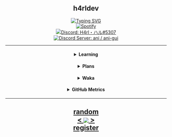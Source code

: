 <!---
h4rldev/h4rldev is a ✨ special ✨ repository because its `README.md` (this file) appears on your GitHub profile.
You can click the Preview link to take a look at your changes.
--->

<h2 align="center">h4rldev</h2>

<p align="center">
    <a href="https://git.io/typing-svg">
        <img src="https://readme-typing-svg.demolab.com?font=Fira+Code&pause=1000&center=true&repeat=true&width=435&lines=Welcome+to+my+readme!;Feel+free+to+check+my+repos!" alt="Typing SVG" />
    </a>
    <br>
    <a href="https://open.spotify.com/user/mbnaoyqzl039434o89ulhdbuy?si=886e322502c94f11">
        <img src="https://spotify-github-profile.vercel.app/api/view?uid=mbnaoyqzl039434o89ulhdbuy&cover_image=true&theme=novatorem&show_offline=false&background_color=121212&interchange=false&bar_color=53b14f&bar_color_cover=false" alt="Spotify" />
    </a>
    <br>
    <a href="https://paste.gg/p/anonymous/542110b9ccda418689dd5030c04c2586/files/08ce1791991545649ab17ed728ff9d00/raw">
        <img src="https://lanyard.cnrad.dev/api/275689969601871882"
        alt="Discord: H4rl・ハル#5307">
    </a>
    <br>
    <a href="https://discord.gg/bMWgD85MJ6">
        <img src="https://img.shields.io/badge/Discord%20Server-ani%20%2F%20ani--gui-darkgrey?style=for-the-badge"
        alt="Discord Server: ani / ani-gui">
    </a>
</p>

<hr>
<h4 align="center">
    <details align="center">
    <summary align="center">Learning</summary>
        <a href="https://www.rust-lang.org/">
            <img src="https://skillicons.dev/icons?i=rust" alt="rust">
        </a>
        <a href="https://www.python.org/">
            <img src="https://skillicons.dev/icons?i=py" alt="Python">
        </a>
    </details>
</h4>
<h4 align="center">
    <details align="center">
    <summary align="center">Plans</summary>
        <a href="https://en.wikipedia.org/wiki/C_Sharp_(programming_language)">
            <img src="https://skillicons.dev/icons?i=cs" alt="C#">
        </a>
        <a href="https://www.typescriptlang.org/">
            <img src="https://skillicons.dev/icons?i=ts" alt="Typescript">
        </a>
        <a href="https://java.com">
            <img src="https://skillicons.dev/icons?i=java" alt="Java">
        </a>
    </details>
</h4>
<h4 align="center">
    <details align="center">
    <summary align="center">Waka</summary>

<!--START_SECTION:waka-->
**I'm a Night 🦉** 

```text
🌞 Morning                37 commits          █████░░░░░░░░░░░░░░░░░░░░   19.47 % 
🌆 Daytime                49 commits          ██████░░░░░░░░░░░░░░░░░░░   25.79 % 
🌃 Evening                51 commits          ███████░░░░░░░░░░░░░░░░░░   26.84 % 
🌙 Night                  53 commits          ███████░░░░░░░░░░░░░░░░░░   27.89 % 
```
📅 **I'm Most Productive on Wednesday** 

```text
Monday                   34 commits          ████░░░░░░░░░░░░░░░░░░░░░   17.89 % 
Tuesday                  8 commits           █░░░░░░░░░░░░░░░░░░░░░░░░   04.21 % 
Wednesday                37 commits          █████░░░░░░░░░░░░░░░░░░░░   19.47 % 
Thursday                 27 commits          ████░░░░░░░░░░░░░░░░░░░░░   14.21 % 
Friday                   17 commits          ██░░░░░░░░░░░░░░░░░░░░░░░   08.95 % 
Saturday                 36 commits          █████░░░░░░░░░░░░░░░░░░░░   18.95 % 
Sunday                   31 commits          ████░░░░░░░░░░░░░░░░░░░░░   16.32 % 
```


📊 **This Week I Spent My Time On** 

```text
🕑︎ Time Zone: Europe/Stockholm

💬 Programming Languages: 
Rust                     2 hrs 8 mins        ████████████████░░░░░░░░░   65.92 % 
TOML                     1 hr 6 mins         ████████░░░░░░░░░░░░░░░░░   34.00 % 
YAML                     0 secs              ░░░░░░░░░░░░░░░░░░░░░░░░░   00.05 % 
Other                    0 secs              ░░░░░░░░░░░░░░░░░░░░░░░░░   00.01 % 
Git Config               0 secs              ░░░░░░░░░░░░░░░░░░░░░░░░░   00.01 % 

🔥 Editors: 
VS Code                  3 hrs 15 mins       █████████████████████████   100.00 % 

🐱‍💻 Projects: 
school-progaming-projects3 hrs 15 mins       █████████████████████████   100.00 % 

💻 Operating System: 
WSL                      3 hrs 15 mins       █████████████████████████   100.00 % 
```

**I Mostly Code in Python** 

```text
Python                   8 repos             ██████░░░░░░░░░░░░░░░░░░░   25.00 % 
Rust                     5 repos             ████░░░░░░░░░░░░░░░░░░░░░   15.62 % 
CSS                      4 repos             ███░░░░░░░░░░░░░░░░░░░░░░   12.50 % 
Shell                    2 repos             ██░░░░░░░░░░░░░░░░░░░░░░░   06.25 % 
Lua                      1 repo              █░░░░░░░░░░░░░░░░░░░░░░░░   03.12 % 
```




<!--END_SECTION:waka-->

</details>
</h4>

<h4 align="center">
    <details align="center">
    <summary align="center">GitHub Metrics</summary>
    <img src= "./github-metrics.svg">
    </details>
</h4>

<hr>

<h2 align="center">
    <a href=https://octo-ring.com/p/h4rldev/random>
           random
    </a>
    <br>
    <a href="https://octo-ring.com/p/h4rldev/prev">
        <
    </a>
    <a href="https://octo-ring.com/">
        <img align="center" src="https://media.discordapp.net/attachments/856404208445292545/995328704580431962/octa.png"
        height="150px">
    </a>
    <a href="https://octo-ring.com/p/h4rldev/next">
        >
    </a>
    <br>
    <a href="https://octo-ring/register">
           register
    </a>
</h2>

